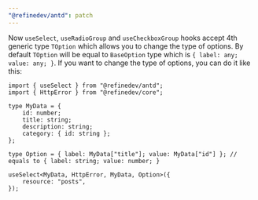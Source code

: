 ```yaml
---
"@refinedev/antd": patch
---
```


Now `useSelect`, `useRadioGroup` and `useCheckboxGroup` hooks accept 4th generic type `TOption` which allows you to change the type of options. By default `TOption` will be equal to `BaseOption` type which is `{ label: any; value: any; }`. If you want to change the type of options, you can do it like this:

```tsx
import { useSelect } from "@refinedev/antd";
import { HttpError } from "@refinedev/core";

type MyData = {
    id: number;
    title: string;
    description: string;
    category: { id: string };
};

type Option = { label: MyData["title"]; value: MyData["id"] }; // equals to { label: string; value: number; }

useSelect<MyData, HttpError, MyData, Option>({
    resource: "posts",
});
```
